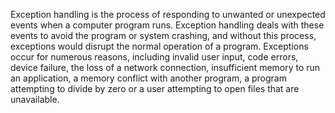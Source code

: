 Exception handling is the process of responding to unwanted or unexpected events when a computer program runs. Exception handling deals with these events to avoid the program or system crashing, and without this process, exceptions would disrupt the normal operation of a program. Exceptions occur for numerous reasons, including invalid user input, code errors, device failure, the loss of a network connection, insufficient memory to run an application, a memory conflict with another program, a program attempting to divide by zero or a user attempting to open files that are unavailable.
